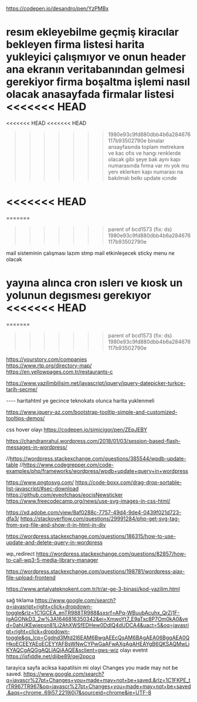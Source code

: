 https://codepen.io/desandro/pen/YzPMBx



resım ekleyebilme 
geçmiş kiracılar 
bekleyen firma listesi 
harita yukleyici çalışmıyor ve onun header 
ana ekranın veritabanından gelmesi gerekiyor 
firma boşaltma işlemi nasıl olacak 
anasayfada firmalar listesi 
<<<<<<< HEAD
=======
<<<<<<< HEAD
<<<<<<< HEAD
>>>>>>> 1980e93c9fd880dbb4b6a284676117b93502790e
binalar ansayfasında toplam metrekare ve kac ofıs ve hangı renklerde olacak gibi şeye bak 
aynı kapı numarasında fırma var mı yok mu 
yenı eklerken kapı numarası na bakılmalı belkı update ıcınde 

<<<<<<< HEAD
=======
=======
  
>>>>>>> parent of bcd1573 (fix: ds)
>>>>>>> 1980e93c9fd880dbb4b6a284676117b93502790e

mail sisteminin çalışması lazım stmp mail etkinleşecek 
sticky menu ne olacak 

yayına alınca cron ıslerı ve kıosk un yolunun degısmesı gerekıyor 
<<<<<<< HEAD
=======
=======
  
>>>>>>> parent of bcd1573 (fix: ds)
>>>>>>> 1980e93c9fd880dbb4b6a284676117b93502790e

https://yourstory.com/companies   
https://www.rtp.org/directory-map/
https://en.yellowpages.com.tr/restaurants-c

  https://www.yazilimbilisim.net/javascript/jquery/jquery-datepicker-turkce-tarih-secme/

---- haritahtml ye gecince teknokats olunca harita yuklenmeli 

https://www.jquery-az.com/bootstrap-tooltip-simple-and-customized-tooltips-demos/



css hover olayı 
https://codepen.io/simicigor/pen/ZEpJEBY


https://chandranrahul.wordpress.com/2018/01/03/session-based-flash-messages-in-wordpress/


    
  //https://wordpress.stackexchange.com/questions/385544/wpdb-update-table 
  //https://www.codegrepper.com/code-examples/php/frameworks/wordpress/wpdb+update+query+in+wordpress

  
  
  https://www.pngtosvg.com/ 
  https://code-boxx.com/drag-drop-sortable-list-javascript/#sec-download 
  https://github.com/eyeofchaos/eocjsNewsticker 
 https://www.freecodecamp.org/news/use-svg-images-in-css-html/ 

 https://xd.adobe.com/view/8af0288c-7757-49d4-9de4-0439f021d723-dfa3/
https://stackoverflow.com/questions/29991284/php-get-svg-tag-from-svg-file-and-show-it-in-html-in-div 


https://wordpress.stackexchange.com/questions/186315/how-to-use-update-and-delete-query-in-wordpress

wp_redirect 
https://wordpress.stackexchange.com/questions/82857/how-to-call-wp3-5-media-library-manager

https://wordpress.stackexchange.com/questions/198781/wordpress-ajax-file-upload-frontend




https://www.antalyateknokent.com.tr/tr/ar-ge-3-binasi/kod-yazilim.html

sağ tıklama  https://www.google.com/search?q=javasript+right+click+dropdown-toggle&rlz=1C1GCEA_enTR988TR988&sxsrf=APq-WBuubAcuhx_QrZj1F-IgAGONkD3_2w%3A1646816350342&ei=XmwoYt7_E9aTxc8P7Om0kA0&ved=0ahUKEwjepsn81Lj2AhXWSfEDHew0DdIQ4dUDCA4&uact=5&oq=javasript+right+click+dropdown-toggle&gs_lcp=Cgdnd3Mtd2l6EAM6BwgAEEcQsAM6BAgAEA06BggAEA0QHkoECEEYAEoECEYYAFBsWNwCYPwGaAFwAXgAgAHEAYgB6QKSAQMwLjKYAQCgAQGgAQLIAQjAAQE&sclient=gws-wiz
olayı evetnt 
https://jsfiddle.net/djibe89/qej2ppcq



tarayica sayfa aciksa kapatilsin mi olayi 
Changes you made may not be saved.
https://www.google.com/search?q=javascr%27pt+Changes+you+made+may+not+be+saved.&rlz=1C1FKPE_trTR967TR967&oq=javascr%27pt+Changes+you+made+may+not+be+saved.&aqs=chrome..69i57.2219j0j7&sourceid=chrome&ie=UTF-8
